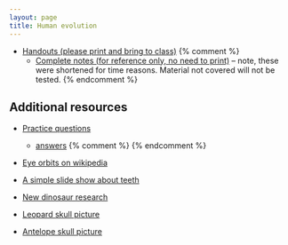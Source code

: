 ```yaml
---
layout: page
title: Human evolution
---
```


* [Handouts (please print and bring to class)](/materials/humans.handouts.pdf)
{% comment %} 
  * [Complete notes (for reference only, no need to print)](/materials/humans.complete.pdf) – note, these were shortened for time reasons. Material not covered will not be tested.
{% endcomment %} 

## Additional resources

* [Practice questions](primate_ques.html)
	* [answers](primate_ans.html)
{% comment %} 
{% endcomment %} 

* [Eye orbits on wikipedia](https://en.wikipedia.org/wiki/Orbit_(anatomy))

* [A simple slide show about teeth](https://www.slideshare.net/SECBIO/teeth-28068645)

* [New dinosaur research](https://www.sciencedaily.com/releases/2018/04/180426130043.htm)

* [Leopard skull picture](https://upload.wikimedia.org/wikipedia/commons/thumb/d/da/SL_skull_4.JPG/1024px-SL_skull_4.JPG)

* [Antelope skull picture](https://upload.wikimedia.org/wikipedia/commons/thumb/6/6a/Cervus_elaphus_male_01_MWNH_692.jpg/1024px-Cervus_elaphus_male_01_MWNH_692.jpg)
